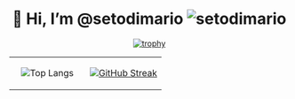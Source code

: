 <h1 align="center"> 👋 Hi, I’m @setodimario <img src="https://komarev.com/ghpvc/?username=setodimario&label=Profile%20views&color=0e75b6&style=flat" alt="setodimario" /></h1>

<div align="center">
  
[![trophy](https://github-profile-trophy.vercel.app/?username=setodimario&theme=onedark&column=-1&margin-w=15&margin-h=15&no-frame=true&no-bg=false&locale=es)](https://github.com/ryo-ma/github-profile-trophy)
  
  <!--a href="https://github.com/ryo-ma/github-profile-trophy"><img src="https://github-profile-trophy.vercel.app/?username=setodimario" alt="setodimario" /></a--> 
</div> 
<table align="center">
  <tr>
    <td width="50%" align="center">

  ![Top Langs](https://github-readme-stats.vercel.app/api/top-langs?username=setodimario&show_icons=true&locale=es&layout=compact)
    
  </td>
  <td width="50%">
    
  [![GitHub Streak](https://github-readme-streak-stats.herokuapp.com?user=setodimario&theme=tokyonight&hide_border=true&locale=es&date_format=j%2Fn%5B%2FY%5D)](https://git.io/streak-stats)      
    
  </td>
</tr>
</table>
